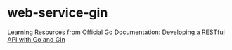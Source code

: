 # web-service-gin
Learning Resources from Official Go Documentation: [Developing a RESTful API with Go and Gin](https://go.dev/doc/tutorial/web-service-gin) 



